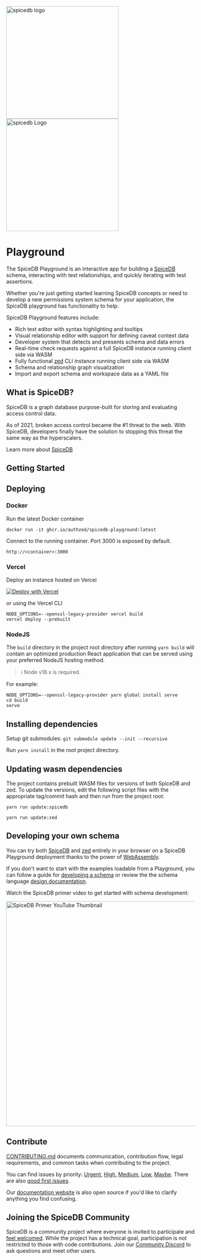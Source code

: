 <a href="https://authzed.com#gh-dark-mode-only" target="_blank">
    <img width="300" src="https://github.com/authzed/spicedb/assets/343539/82234426-468b-4297-8b5c-f06a44fe2278" alt="spicedb logo">
</a>
<a href="https://authzed.com#gh-light-mode-only" target="_blank">
    <img width="300" src="https://github.com/authzed/spicedb/assets/343539/312ff046-7076-4c30-afd4-2e3d86c06f51" alt="spicedb Logo">
</a>

# Playground

The SpiceDB Playground is an interactive app for building a [SpiceDB] schema, interacting with test relationships, and quickly iterating with test assertions.

Whether you're just getting started learning SpiceDB concepts or need to develop a new permissions system schema for your application, the SpiceDB playground has functionality to help.

SpiceDB Playground features include:

- Rich text editor with syntax highlighting and tooltips
- Visual relationship editor with support for defining caveat context data
- Developer system that detects and presents schema and data errors
- Real-time check requests against a full SpiceDB instance running client side via WASM
- Fully functional [zed](https://github.com/authzed/zed) CLI instance running client side via WASM
- Schema and relationship graph visualization
- Import and export schema and workspace data as a YAML file

## What is SpiceDB?

SpiceDB is a graph database purpose-built for storing and evaluating access control data.

As of 2021, broken access control became the #1 threat to the web. With SpiceDB, developers finally have the solution to stopping this threat the same way as the hyperscalers.

Learn more about [SpiceDB]

[SpiceDB]: https://authzed.com/spicedb

## Getting Started

## Deploying

### Docker

Run the latest Docker container

```command
docker run -it ghcr.io/authzed/spicedb-playground:latest
```

Connect to the running container. Port 3000 is exposed by default.

```command
http://<container>:3000
```

### Vercel

Deploy an instance hosted on Vercel

[![Deploy with Vercel](https://vercel.com/button)](https://vercel.com/new/clone?repository-url=https%3A%2F%2Fgithub.com%2Fauthzed%2Fplayground&project-name=spicedb-playground&repository-name=spicedb-playground)

or using the Vercel CLI

```command
NODE_OPTIONS=--openssl-legacy-provider vercel build
vercel deploy --prebuilt
```

### NodeJS

The `build` directory in the project root directory after running `yarn build` will contain an optimized production React application that can be served using your preferred NodeJS hosting method.

> ℹ️ Node v18.x is required.

For example:

```command
NODE_OPTIONS=--openssl-legacy-provider yarn global install serve
cd build
serve
```

## Installing dependencies

Setup git submodules: `git submodule update --init --recursive`

Run `yarn install` in the _root_ project directory.

## Updating wasm dependencies

The project contains prebuilt WASM files for versions of both SpiceDB and zed. To update the versions, edit the following script files with the appropriate tag/commit hash and then run from the project root:

`yarn run update:spicedb`

`yarn run update:zed`

## Developing your own schema

You can try both [SpiceDB](https://github.com/authzed/spicedb) and [zed](https://github.com/authzed/zed) entirely in your browser on a SpiceDB Playground deployment thanks to the power of [WebAssembly](https://authzed.com/blog/some-assembly-required).

If you don't want to start with the examples loadable from a Playground, you can follow a guide for [developing a schema] or review the the schema language [design documentation].

Watch the SpiceDB primer video to get started with schema development:

<a href="https://www.youtube.com/watch?v=AoK0LrkGFDY" target="_blank"><img width="600" alt="SpiceDB Primer YouTube Thumbnail" src="https://github.com/authzed/spicedb/assets/343539/7784dfa2-b330-4c5e-b32a-090759e48392"></a>

[developing a schema]: https://authzed.com/docs/spicedb/modeling/developing-a-schema
[design documentation]: https://authzed.com/docs/spicedb/concepts/schema

## Contribute

[CONTRIBUTING.md] documents communication, contribution flow, legal requirements, and common tasks when contributing to the project.

You can find issues by priority: [Urgent], [High], [Medium], [Low], [Maybe].
There are also [good first issues].

Our [documentation website] is also open source if you'd like to clarify anything you find confusing.

[CONTRIBUTING.md]: CONTRIBUTING.md
[Urgent]: https://github.com/authzed/playground/labels/priority%2F0%20urgent
[High]: https://github.com/authzed/playground/labels/priority%2F1%20high
[Medium]: https://github.com/authzed/playground/labels/priority%2F2%20medium
[Low]: https://github.com/authzed/playground/labels/priority%2F3%20low
[Maybe]: https://github.com/authzed/playground/labels/priority%2F4%20maybe
[good first issues]: https://github.com/authzed/playground/labels/hint%2Fgood%20first%20issue
[documentation website]: https://github.com/authzed/docs

## Joining the SpiceDB Community

SpiceDB is a community project where everyone is invited to participate and [feel welcomed].
While the project has a technical goal, participation is not restricted to those with code contributions.
Join our [Community Discord](https://authzed.com/discord) to ask questions and meet other users.

[feel welcomed]: CODE-OF-CONDUCT.md
